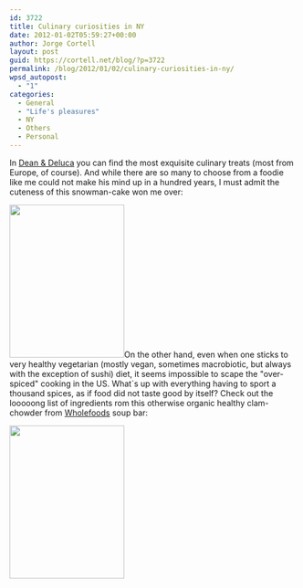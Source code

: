 ```yaml
---
id: 3722
title: Culinary curiosities in NY
date: 2012-01-02T05:59:27+00:00
author: Jorge Cortell
layout: post
guid: https://cortell.net/blog/?p=3722
permalink: /blog/2012/01/02/culinary-curiosities-in-ny/
wpsd_autopost:
  - "1"
categories:
  - General
  - "Life's pleasures"
  - NY
  - Others
  - Personal
---
```

In <a title="https://www.deandeluca.com/" href="https://www.deandeluca.com/" target="_blank">Dean & Deluca</a> you can find the most exquisite culinary treats (most from Europe, of course). And while there are so many to choose from a foodie like me could not make his mind up in a hundred years, I must admit the cuteness of this snowman-cake won me over:

<img class="aligncenter" title="Snowman-cake" src="https://lh3.googleusercontent.com/-I8MWzjFJ1mQ/Tv3vV5NimFI/AAAAAAAAAFE/EZbHza1ORq8/w201-h269-k/20111230_120447.jpg" alt="" width="201" height="268" />On the other hand, even when one sticks to very healthy vegetarian (mostly vegan, sometimes macrobiotic, but always with the exception of sushi) diet, it seems impossible to scape the "over-spiced" cooking in the US. What`s up with everything having to sport a thousand spices, as if food did not taste good by itself? Check out the looooong list of ingredients rom this otherwise organic healthy clam-chowder from <a title="https://www.wholefoodsmarket.com/" href="https://www.wholefoodsmarket.com/" target="_blank">Wholefoods</a> soup bar:

<img class="aligncenter" title="Clam chowder" src="https://lh4.googleusercontent.com/-IKWUsNFGF3k/Tv44RnkDUtI/AAAAAAAAADY/wQY5gDa0klU/w201-h269-k/20111230_170957.jpg" alt="" width="201" height="268" />